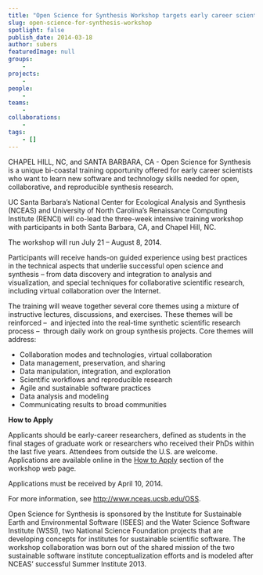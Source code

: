 ```yaml
---
title: "Open Science for Synthesis Workshop targets early career scientists"
slug: open-science-for-synthesis-workshop
spotlight: false
publish_date: 2014-03-18
author: subers
featuredImage: null
groups:
    - 
projects:
    - 
people:
    - 
teams: 
    - 
collaborations:
    - 
tags:
    - []
---
```

CHAPEL HILL, NC, and SANTA BARBARA, CA - Open Science for Synthesis is a unique bi-coastal training opportunity offered for early career scientists who want to learn new software and technology skills needed for open, collaborative, and reproducible synthesis research.

UC Santa Barbara’s National Center for Ecological Analysis and Synthesis (NCEAS) and University of North Carolina’s Renaissance Computing Institute (RENCI) will co-lead the three-week intensive training workshop with participants in both Santa Barbara, CA, and Chapel Hill, NC.

The workshop will run July 21 – August 8, 2014.

<!--more-->Participants will receive hands-on guided experience using best practices in the technical aspects that underlie successful open science and synthesis – from data discovery and integration to analysis and visualization, and special techniques for collaborative scientific research, including virtual collaboration over the Internet.

The training will weave together several core themes using a mixture of instructive lectures, discussions, and exercises. These themes will be reinforced –  and injected into the real-time synthetic scientific research process –  through daily work on group synthesis projects. Core themes will address:
<ul>
	<li>Collaboration modes and technologies, virtual collaboration</li>
	<li>Data management, preservation, and sharing</li>
	<li>Data manipulation, integration, and exploration</li>
	<li>Scientific workflows and reproducible research</li>
	<li>Agile and sustainable software practices</li>
	<li>Data analysis and modeling</li>
	<li>Communicating results to broad communities</li>
</ul>
<b>How to Apply</b>

Applicants should be early-career researchers, defined as students in the final stages of graduate work or researchers who received their PhDs within the last five years. Attendees from outside the U.S. are welcome. Applications are available online in the <a href="https://www.nceas.ucsb.edu/OSS#how-to-apply" target="_blank">How to Apply</a> section of the workshop web page.

Applications must be received by April 10, 2014.

For more information, see <a href="http://www.nceas.ucsb.edu/OSS" target="_blank">http://www.nceas.ucsb.edu/OSS</a>.

Open Science for Synthesis is sponsored by the Institute for Sustainable Earth and Environmental Software (ISEES) and the Water Science Software Institute (WSSI), two National Science Foundation projects that are developing concepts for institutes for sustainable scientific software. The workshop collaboration was born out of the shared mission of the two sustainable software institute conceptualization efforts and is modeled after NCEAS’ successful Summer Institute 2013.
